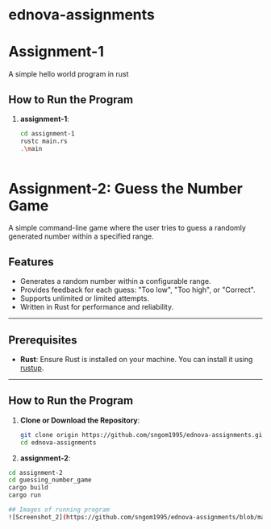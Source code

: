 # ednova-assignments

# Assignment-1

A simple hello world program in rust

## How to Run the Program

1. **assignment-1**:
   ```sh
   cd assignment-1
   rustc main.rs
   .\main
  


# Assignment-2:  Guess the Number Game

A simple command-line game where the user tries to guess a randomly generated number within a specified range.

## Features

- Generates a random number within a configurable range.
- Provides feedback for each guess: "Too low", "Too high", or "Correct".
- Supports unlimited or limited attempts.
- Written in Rust for performance and reliability.

---

## Prerequisites

- **Rust**: Ensure Rust is installed on your machine. You can install it using [rustup](https://rustup.rs/).

---

## How to Run the Program

1. **Clone or Download the Repository**:
   ```sh
   git clone origin https://github.com/sngom1995/ednova-assignments.git
   cd ednova-assignments

2. **assignment-2**:
  ```sh
  cd assignment-2
  cd guessing_number_game
  cargo build
  cargo run

## Images of running program
![Screenshot_2](https://github.com/sngom1995/ednova-assignments/blob/main/guess_game_rust.PNG)
